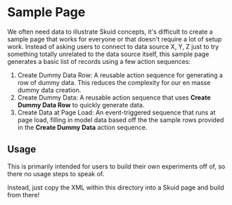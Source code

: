 # Sample Page

We often need data to illustrate Skuid concepts, it's difficult to create a sample page that works for everyone or that doesn't require a lot of setup work. Instead of asking users to connect to data source X, Y, Z just to try something totally unrelated to the data source itself, this sample page generates a basic list of records using a few action sequences:

1. Create Dummy Data Row: A reusable action sequence for generating a row of dummy data. This reduces the complexity for our en masse dummy data creation.
1. Create Dummy Data: A reusable action sequence that uses **Create Dummy Data Row**  to quickly generate data.
1. Create Data at Page Load: An event-triggered sequence that runs at page load, filling in model data based off the the sample rows provided in the **Create Dummy Data** action sequence.


## Usage

This is primarily intended for users to build their own experiments off of, so there no usage steps to speak of.

Instead, just copy the XML within this directory into a Skuid page and build from there!